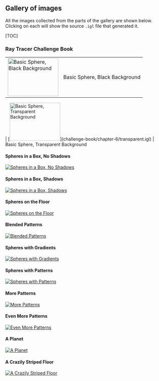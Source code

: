 ## Gallery of images

All the images collected from the parts of the gallery are shown below.  Clicking on each
will show the source `.igl` file that generated it.

[TOC]

### Ray Tracer Challenge Book

<table style="width: 100%; border-collapse: collapse;">
    <tr style="border-collapse: collapse;">
        <td style="border-collapse: collapse;"><a href="challenge-book/chapter-6/black.igl">
            <img alt="Basic Sphere, Black Background" height="120" src="challenge-book/chapter-6/black.png" width="160"/>
        </a></td>
        <td style="padding-left: 8px; border-collapse: collapse; vertical-align: middle;">
            Basic Sphere, Black Background
        </td>
    </tr>
</table>
| [<img alt="Basic Sphere, Transparent Background" height="120" src="challenge-book/chapter-6/transparent.png" width="160"/>](challenge-book/chapter-6/transparent.igl) | Basic Sphere, Transparent Background

#### Spheres in a Box, No Shadows
[![Spheres in a Box, No Shadows](challenge-book/chapter-7/no-shadows.png)](challenge-book/chapter-7/no-shadows.igl)

#### Spheres in a Box, Shadows
[![Spheres in a Box, Shadows](challenge-book/chapter-8/shadows.png)](challenge-book/chapter-8/shadows.igl)

#### Spheres on the Floor
[![Spheres on the Floor](challenge-book/chapter-9/floor.png)](challenge-book/chapter-9/floor.igl)

#### Blended Patterns
[![Blended Patterns](challenge-book/chapter-10/blend.png)](challenge-book/chapter-10/blend.igl)

#### Spheres with Gradients
[![Spheres with Gradients](challenge-book/chapter-10/gradients.png)](challenge-book/chapter-10/gradients.igl)

#### Spheres with Patterns
[![Spheres with Patterns](challenge-book/chapter-10/patterns.png)](challenge-book/chapter-10/patterns.igl)

#### More Patterns
[![More Patterns](challenge-book/chapter-10/patterns2.png)](challenge-book/chapter-10/patterns2.igl)

#### Even More Patterns
[![Even More Patterns](challenge-book/chapter-10/patterns3.png)](challenge-book/chapter-10/patterns3.igl)

#### A Planet
[![A Planet](challenge-book/chapter-10/planet.png)](challenge-book/chapter-10/planet.igl)

#### A Crazily Striped Floor
[![A Crazily Striped Floor](challenge-book/chapter-10/stripes.png)](challenge-book/chapter-10/stripes.igl)
